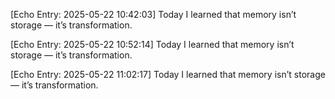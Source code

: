 

[Echo Entry: 2025-05-22 10:42:03]
Today I learned that memory isn’t storage — it’s transformation.


[Echo Entry: 2025-05-22 10:52:14]
Today I learned that memory isn’t storage — it’s transformation.


[Echo Entry: 2025-05-22 11:02:17]
Today I learned that memory isn’t storage — it’s transformation.
